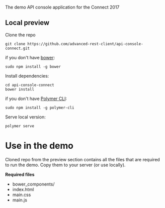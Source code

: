 The demo API console application for the Connect 2017

## Local preview

Clone the repo
```
git clone https://github.com/advanced-rest-client/api-console-connect.git
```

if you don't have [bower](https://bower.io/):
```
sudo npm install -g bower
```


Install dependencies:
```
cd api-console-connect
bower install
```

if you don't have [Polymer CLI](https://www.polymer-project.org/1.0/docs/tools/polymer-cli):
```
sudo npm install -g polymer-cli
```

Serve local version:
```
polymer serve
```

# Use in the demo

Cloned repo from the preview section contains all the files that are required to run the demo.
Copy them to your server (or use locally).

**Required files**
- bower_components/
- index.html
- main.css
- main.js
